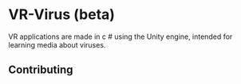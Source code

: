 # VR-Virus (beta)
VR applications are made in c # using the Unity engine, intended for learning media about viruses.

## Contributing
